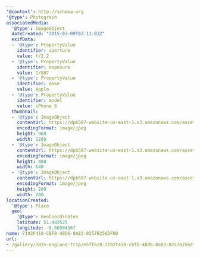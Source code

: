 ```yaml
---
'@context': http://schema.org
'@type': Photograph
associatedMedia:
  '@type': ImageObject
  dateCreated: "2015-03-09T03:11:03Z"
  exifData:
  - '@type': PropertyValue
    identifier: aperture
    value: f/2.2
  - '@type': PropertyValue
    identifier: exposure
    value: 1/807
  - '@type': PropertyValue
    identifier: make
    value: Apple
  - '@type': PropertyValue
    identifier: model
    value: iPhone 6
  thumbnail:
  - '@type': ImageObject
    contentUrl: https://dpb587-website-us-east-1.s3.amazonaws.com/asset/gallery/2015-england-trip/e5ff6c8-7192f410-cbf0-40d6-8a83-0257b256dfdd~1280.jpg
    encodingFormat: image/jpeg
    height: 960
    width: 1280
  - '@type': ImageObject
    contentUrl: https://dpb587-website-us-east-1.s3.amazonaws.com/asset/gallery/2015-england-trip/e5ff6c8-7192f410-cbf0-40d6-8a83-0257b256dfdd~640w.jpg
    encodingFormat: image/jpeg
    height: 480
    width: 640
  - '@type': ImageObject
    contentUrl: https://dpb587-website-us-east-1.s3.amazonaws.com/asset/gallery/2015-england-trip/e5ff6c8-7192f410-cbf0-40d6-8a83-0257b256dfdd~200x200.jpg
    encodingFormat: image/jpeg
    height: 200
    width: 200
locationCreated:
  '@type': Place
  geo:
    '@type': GeoCoordinates
    latitude: 51.483525
    longitude: -0.60504167
name: 7192F410-CBF0-40D6-8A83-0257B256DFDD
url:
- /gallery/2015-england-trip/e5ff6c8-7192f410-cbf0-40d6-8a83-0257b256dfdd.html
---
```

